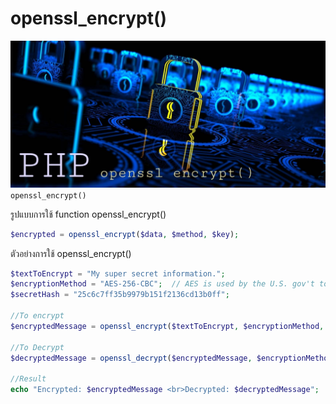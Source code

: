 # openssl_encrypt()
![](openssl.jpg)
`openssl_encrypt()`

รูปแบบการใช้ function openssl_encrypt()
````PHP
$encrypted = openssl_encrypt($data, $method, $key);
````

ตัวอย่างการใช้ openssl_encrypt()
````PHP
$textToEncrypt = "My super secret information.";
$encryptionMethod = "AES-256-CBC";  // AES is used by the U.S. gov't to encrypt top secret documents.
$secretHash = "25c6c7ff35b9979b151f2136cd13b0ff";

//To encrypt
$encryptedMessage = openssl_encrypt($textToEncrypt, $encryptionMethod, $secretHash);

//To Decrypt
$decryptedMessage = openssl_decrypt($encryptedMessage, $encryptionMethod, $secretHash);

//Result
echo "Encrypted: $encryptedMessage <br>Decrypted: $decryptedMessage";
````
